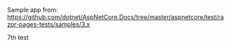 Sample app from: https://github.com/dotnet/AspNetCore.Docs/tree/master/aspnetcore/test/razor-pages-tests/samples/3.x

7th test

